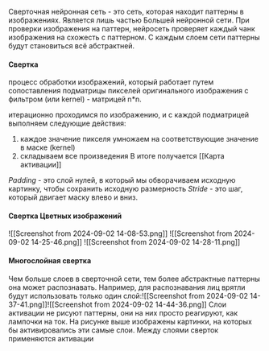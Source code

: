 Сверточная нейронная сеть - это сеть, которая находит паттерны в изображениях.
Является лишь частью Большей нейронной сети.
При проверки изображения на паттерн, нейросеть проверяет каждый чанк изображения на схожесть с паттерном. 
С каждым слоем сети паттерны будут становиться всё абстрактней.

#### Свертка
процесс обработки изображений, который работает путем сопоставления подматрицы пикселей оригинального изображения с фильтром (или kernel) - матрицей n\*n.

итерационно проходимся по изображению, и с каждой подматрицей выполняем следующие действия:
1) каждое значение пикселя умножаем на соответствующие значение в маске (kernel)
2) складываем все произведения
В итоге получается [[Карта активации]]

*Padding* - это слой нулей, в который мы обворачиваем исходную картинку, чтобы сохранить исходную размерность
*Stride* - это шаг, который двигает маску влево и вниз.
#### Свертка Цветных изображений
![[Screenshot from 2024-09-02 14-08-53.png]]
![[Screenshot from 2024-09-02 14-25-46.png]]
![[Screenshot from 2024-09-02 14-28-11.png]]
#### Многослойная свертка
Чем больше слоев в сверточной сети, тем более абстрактные паттерны она может распознавать. Например, для распознавания лиц врятли будут использовать только один слой:![[Screenshot from 2024-09-02 14-37-41.png]]![[Screenshot from 2024-09-02 14-44-36.png]]
Слои активации не рисуют паттерны, они на них просто реагируют, как лампочки на ток. На рисунке выше изображены картинки, на которых бы активировались эти самые слои.
Между слоями сверток применяются активации